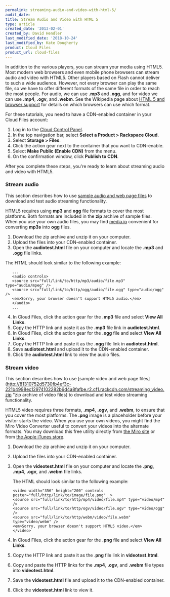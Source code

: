 ```yaml
---
permalink: streaming-audio-and-video-with-html-5/
audit_date:
title: Stream Audio and Video with HTML 5
type: article
created_date: '2013-02-01'
created_by: David Hendler
last_modified_date: '2018-10-24'
last_modified_by: Kate Dougherty
product: Cloud Files
product_url: cloud-files
---
```


In addition to the various players, you can stream your media using HTML5. Most modern web browsers and even mobile phone browsers can stream
audio and video with HTML5. Other players based on Flash cannot deliver
to such a wide audience. However, not every browser can play the same
file, so we have to offer different formats of the same file in order to
reach the most people. For audio, we can use **.mp3** and **.ogg**, and for
video we can use **.mp4**, **.ogv**, and **.webm**. See the Wikipedia page
about [HTML 5 and browser
support](http://en.wikipedia.org/wiki/HTML5_video#Browser_support) for
details on which browsers can use which format.

For these tutorials, you need to have a CDN-enabled container in
your Cloud Files account:

1. Log in to the [Cloud Control Panel](https://login.rackspace.com/).
2. In the top navigation bar, select **Select a Product > Rackspace Cloud**.
3. Select **Storage > Files**.
4. Click the action gear next to the container that you want to CDN-enable.
5. Select **Make Public (Enable CDN)** from the menu.
6. On the confirmation window, click **Publish to CDN**.

After you complete these steps, you're ready to learn about streaming audio
and video with HTML5.

### Stream audio

This section describes how to use [sample audio and web page
files](http://81310752d5730fb4ef3c-221b4998ec12974102282b6d4a8fafbe.r2.cf1.rackcdn.com/streaming_audio.zip) to download and test audio streaming
functionality.

HTML5 requires using **mp3** and **ogg** file formats to cover the most
platforms. Both formats are included in the **zip** archive of sample files.
When you use your own audio files, you may find
[media.io](http://media.io/) convenient for converting **mp3s**
into **ogg** files.

1. Download the zip archive and unzip it on your computer.
2. Upload the files into your CDN-enabled container.
3. Open the **audiotest.html** file on your computer and locate the **.mp3** and **.ogg** file links.

  The HTML should look similar to the following example:

       ...
       <audio controls>
       <source src="full/link/to/http/mp3/audio/file.mp3" type="audio/mpeg" />
       <source src="full/link/to/http/ogg/audio/file.ogg" type="audio/ogg" />
       <em>Sorry, your browser doesn't support HTML5 audio.</em>
       </audio>
       ...

4. In Cloud Files, click the action gear for the **.mp3** file and select **View All Links**.
5. Copy the HTTP link and paste it as the **.mp3** file link in **audiotest.html**.
6. In Cloud Files, click the action gear for the **.ogg** file and select **View All Links**.
7. Copy the HTTP link and paste it as the **.ogg** file link in **audiotest.html**.
8. Save **audiotest.html** and upload it to the CDN-enabled container.
9. Click the **audiotest.html** link to view the audio files.

### Stream video

This section describes how to use [sample video and web page
files](http://81310752d5730fb4ef3c-221b4998ec12974102282b6d4a8fafbe.r2.cf1.rackcdn.com/streaming_video.zip "zip archive of video files) to download and test video streaming functionality.

HTML5 video requires three formats, **.mp4**, **.ogv**, and **.webm**, to
ensure that you cover the most platforms. The **.png**
image is a placeholder before your visitor starts the video.
When you use your own videos, you might find the Miro Video Converter
useful to convert your videos into the alternate formats. You may
download this free utility directly from [the Miro site](http://www.mirovideoconverter.com/) or from [the Apple iTunes store](https://itunes.apple.com/us/app/miro-video-converter-mvc/id412699210?mt=12).

1. Download the zip archive and unzip it on your computer.
2. Upload the files into your CDN-enabled container.
3. Open the **videotest.html** file on your computer and locate the **.png**, **.mp4**, **.ogv**, and **.webm** file links.

   The HTML should look similar to the following example:

       <video width="356" height="200" controls poster="full/http/link/to/image/file.png"  >
       <source src="full/link/to/http/mp4/video/file.mp4" type="video/mp4" />
       <source src="full/link/to/http/ogv/video/file.ogv" type="video/ogg" />
       <source src="full/link/to/http/webm/video/file.webm" type="video/webm" />
       <em>Sorry, your browser doesn't support HTML5 video.</em>
       </video>

4. In Cloud Files, click the action gear for the **.png** file and select **View All Links**.
5. Copy the HTTP link and paste it as the .**png** file link in **videotest.html**.
6. Copy and paste the HTTP links for the **.mp4**, **.ogv**, and **.webm** file types into **videotest.html**.
7. Save the **videotest.html** file and upload it to the CDN-enabled container.
8. Click the **videotest.html** link to view it.
